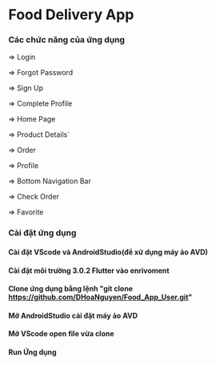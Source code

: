 # Food Delivery App 

### Các chức năng của ứng dụng 

=> Login

=> Forgot Password

=> Sign Up

=> Complete Profile

=> Home Page

=> Product Details`

=> Order

=> Profile

=> Bottom Navigation Bar

=> Check Order

=> Favorite

### Cài đặt ứng dụng
#### Cài đặt VScode và AndroidStudio(để xử dụng máy ảo AVD)
#### Cài đặt môi trường 3.0.2 Flutter vào enrivoment
#### Clone ứng dụng bằng lệnh "git clone https://github.com/DHoaNguyen/Food_App_User.git"
#### Mở AndroidStudio cài đặt máy ảo AVD
#### Mở VScode open file vừa clone 
#### Run Ứng dụng